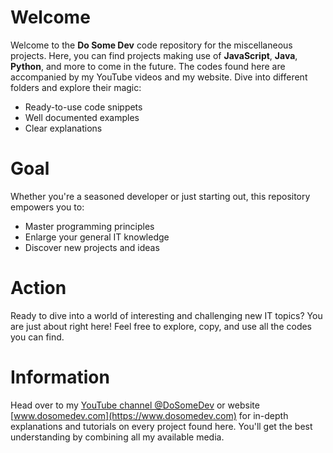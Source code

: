 # Welcome
Welcome to the **Do Some Dev** code repository for the miscellaneous projects. Here, you can find projects making use of **JavaScript**, **Java**, **Python**, and more to come in the future. The codes found here are accompanied by my YouTube videos and my website. Dive into different folders and explore their magic:
* Ready-to-use code snippets
* Well documented examples
* Clear explanations

# Goal
Whether you're a seasoned developer or just starting out, this repository empowers you to:
* Master programming principles
* Enlarge your general IT knowledge
* Discover new projects and ideas

# Action
Ready to dive into a world of interesting and challenging new IT topics? You are just about right here! Feel free to explore, copy, and use all the codes you can find.

# Information
Head over to my [YouTube channel @DoSomeDev](https://youtube.com/@DoSomeDev) or website [www.dosomedev.com](https://www.dosomedev.com) for in-depth explanations and tutorials on every project found here. You'll get the best understanding by combining all my available media.
